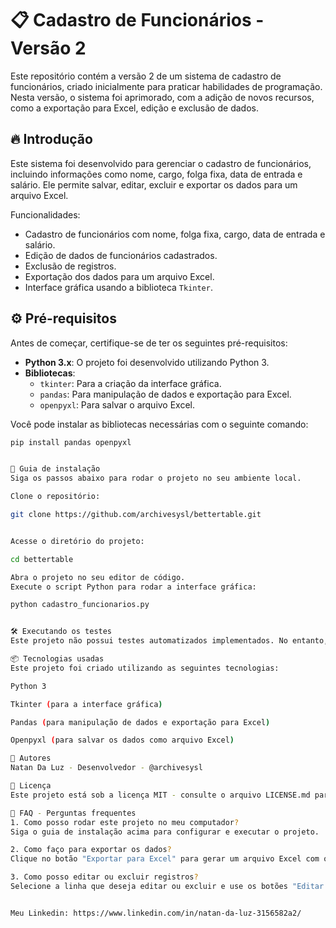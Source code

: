 # 📋 Cadastro de Funcionários - Versão 2

Este repositório contém a versão 2 de um sistema de cadastro de funcionários, criado inicialmente para praticar habilidades de programação. Nesta versão, o sistema foi aprimorado, com a adição de novos recursos, como a exportação para Excel, edição e exclusão de dados.

## 🔥 Introdução

Este sistema foi desenvolvido para gerenciar o cadastro de funcionários, incluindo informações como nome, cargo, folga fixa, data de entrada e salário. Ele permite salvar, editar, excluir e exportar os dados para um arquivo Excel.

Funcionalidades:
- Cadastro de funcionários com nome, folga fixa, cargo, data de entrada e salário.
- Edição de dados de funcionários cadastrados.
- Exclusão de registros.
- Exportação dos dados para um arquivo Excel.
- Interface gráfica usando a biblioteca `Tkinter`.

## ⚙️ Pré-requisitos

Antes de começar, certifique-se de ter os seguintes pré-requisitos:

- **Python 3.x**: O projeto foi desenvolvido utilizando Python 3.
- **Bibliotecas**:
  - `tkinter`: Para a criação da interface gráfica.
  - `pandas`: Para manipulação de dados e exportação para Excel.
  - `openpyxl`: Para salvar o arquivo Excel.

Você pode instalar as bibliotecas necessárias com o seguinte comando:

```bash
pip install pandas openpyxl


🔨 Guia de instalação
Siga os passos abaixo para rodar o projeto no seu ambiente local.

Clone o repositório:

git clone https://github.com/archivesysl/bettertable.git


Acesse o diretório do projeto:

cd bettertable

Abra o projeto no seu editor de código.
Execute o script Python para rodar a interface gráfica:

python cadastro_funcionarios.py


🛠️ Executando os testes
Este projeto não possui testes automatizados implementados. No entanto, você pode testar manualmente as funcionalidades de salvar, editar, excluir e exportar para Excel diretamente na interface gráfica.

📦 Tecnologias usadas
Este projeto foi criado utilizando as seguintes tecnologias:

Python 3

Tkinter (para a interface gráfica)

Pandas (para manipulação de dados e exportação para Excel)

Openpyxl (para salvar os dados como arquivo Excel)

👷 Autores
Natan Da Luz - Desenvolvedor - @archivesysl

📄 Licença
Este projeto está sob a licença MIT - consulte o arquivo LICENSE.md para mais detalhes.

💭 FAQ - Perguntas frequentes
1. Como posso rodar este projeto no meu computador?
Siga o guia de instalação acima para configurar e executar o projeto.

2. Como faço para exportar os dados?
Clique no botão "Exportar para Excel" para gerar um arquivo Excel com os dados cadastrados.

3. Como posso editar ou excluir registros?
Selecione a linha que deseja editar ou excluir e use os botões "Editar Dados" ou "Excluir Dados".


Meu Linkedin: https://www.linkedin.com/in/natan-da-luz-3156582a2/
